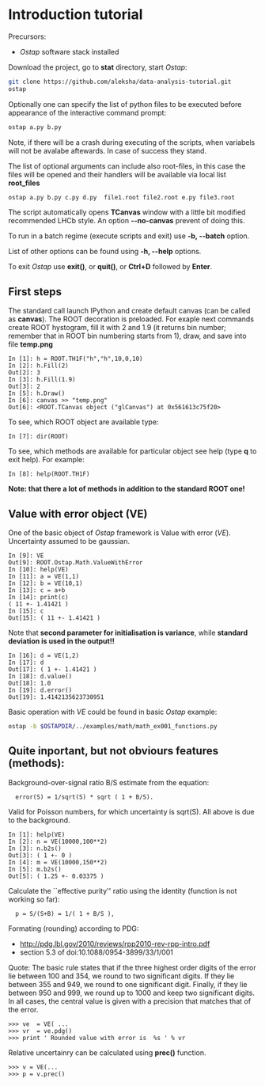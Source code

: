 Introduction tutorial
=====================

Precursors:
 * _Ostap_ software stack installed

Download the project, go to **stat** directory, start _Ostap_:
```bash
git clone https://github.com/aleksha/data-analysis-tutorial.git
ostap
```

Optionally one can specify the list of python files to be executed 
before appearance of the interactive command prompt: 
```bash
ostap a.py b.py
```
Note, if there will be a crash during executing of the scripts, when variabels will
not be avalabe aftewards. In case of success they stand.

The list of optional arguments can include also root-files, in this case the files will 
be opened and their handlers will be available via local list **root_files**
```bash
ostap a.py b.py c.py d.py  file1.root file2.root e.py file3.root 
```

The script automatically opens **TCanvas** window with a little bit modified recommended LHCb style.
An option **--no-canvas** prevent of doing this.

To run in a batch regime (execute scripts and exit) use **-b, --batch** option.

List of other options can be found using **-h, --help** options.

To exit _Ostap_ use **exit()**, or **quit()**, or **Ctrl+D** followed by **Enter**.

First steps
-----------

The standard call launch IPython and create default canvas (can be called as __canvas__).
The ROOT decoration is preloaded.
For exaple next commands create ROOT hystogram, fill it with 2 and 1.9 (it returns bin number;
remember that in ROOT bin numbering starts from 1), draw, and save into file **temp.png**
```ipython
In [1]: h = ROOT.TH1F("h","h",10,0,10)
In [2]: h.Fill(2)
Out[2]: 3
In [3]: h.Fill(1.9)
Out[3]: 2
In [5]: h.Draw()
In [6]: canvas >> "temp.png"
Out[6]: <ROOT.TCanvas object ("glCanvas") at 0x561613c75f20>
```
To see, which ROOT object are available type:
```ipython
In [7]: dir(ROOT)
```
To see, which methods are available for particular object see help (type **q** to exit help).
For example:
```ipython
In [8]: help(ROOT.TH1F)
```
**Note: that there a lot of methods in addition to the standard ROOT one!**

Value with error object (VE)
----------------------------

One of the basic object of _Ostap_ framework is Value with error (_VE_).
Uncertainty assumed to be gaussian.
```ipython
In [9]: VE
Out[9]: ROOT.Ostap.Math.ValueWithError
In [10]: help(VE)
In [11]: a = VE(1,1)
In [12]: b = VE(10,1)
In [13]: c = a+b
In [14]: print(c)
( 11 +- 1.41421 )
In [15]: c
Out[15]: ( 11 +- 1.41421 )

```
Note that **second parameter for initialisation is variance**,
while **standard deviation is used in the output!!**

```ipython
In [16]: d = VE(1,2)
In [17]: d
Out[17]: ( 1 +- 1.41421 )
In [18]: d.value()
Out[18]: 1.0
In [19]: d.error()
Out[19]: 1.4142135623730951
```

Basic operation with _VE_ could be found in basic _Ostap_ example:
```bash
ostap -b $OSTAPDIR/../examples/math/math_ex001_functions.py 
```

Quite inportant, but not obviours features (methods):
-----------------------------------------------------
Background-over-signal ratio B/S estimate from the equation:

      error(S) = 1/sqrt(S) * sqrt ( 1 + B/S).

Valid for Poisson numbers, for which uncertainty is sqrt(S).
All above is due to the background.

```ipython
In [1]: help(VE)
In [2]: n = VE(10000,100**2)
In [3]: n.b2s()
Out[3]: ( 1 +- 0 )
In [4]: m = VE(10000,150**2)
In [5]: m.b2s()
Out[5]: ( 1.25 +- 0.03375 )
```

Calculate the ``effective purity'' ratio using the identity (function
is not working so far):

      p = S/(S+B) = 1/( 1 + B/S ), 
 

Formating (rounding) according to PDG:
 - http://pdg.lbl.gov/2010/reviews/rpp2010-rev-rpp-intro.pdf
 - section 5.3 of doi:10.1088/0954-3899/33/1/001
        
 Quote:
      The basic rule states that if the three highest order digits of the error
      lie between 100 and 354, we round to two significant digits. If they lie between
      355 and 949, we round to one significant digit. Finally,
      if they lie between 950 and 999, we round up to 1000 and keep two significant digits.
      In all cases, the central value is given with a precision that matches that of the error.

```ipython
>>> ve  = VE( ...
>>> vr  = ve.pdg()
>>> print ' Rounded value with error is  %s ' % vr
```

Relative uncertainry can be calculated using **prec()** function.
```ipython
>>> v = VE(...
>>> p = v.prec()
```
